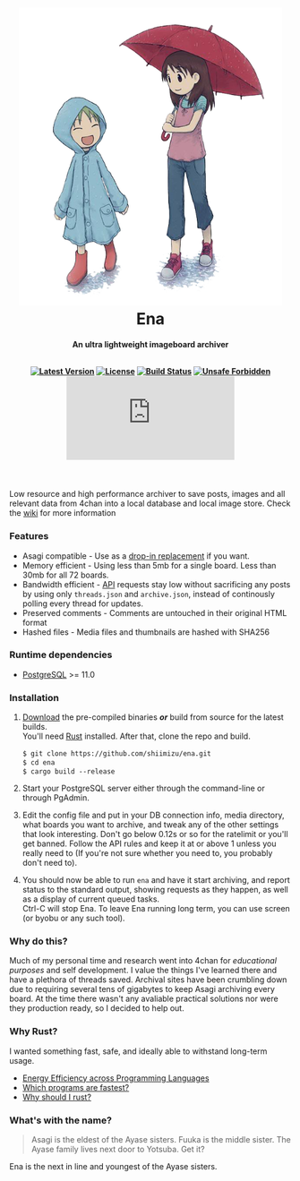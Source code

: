 <h1 align="center"><img src="./img/yotsuba-and-ena.png" alt="Yotsuba&Ena!" width="470" /><br>
Ena</h1><h4 align="center">An ultra lightweight imageboard archiver<br><br>
<div align="center">

[![Latest Version][latest-badge]][latest-link]
[![License][license-badge]][license-url]
[![Build Status][build-badge]][build-url]
[![Unsafe Forbidden][safety-badge]][safety-url]
[![Matrix Chat][chat-badge]][chat-link]

[latest-badge]: https://img.shields.io/github/v/release/shiimizu/ena?color=ca7f85&style=flat-square
[latest-link]: https://github.com/shiimizu/ena/releases/latest
[license-badge]: https://img.shields.io/github/license/shiimizu/ena?color=blue&style=flat-square
[license-url]: LICENSE
[build-badge]: https://img.shields.io/github/workflow/status/shiimizu/ena/Rust?logo=github&style=flat-square
[build-url]: https://github.com/shiimizu/ena/actions?query=workflow%3ARust
[safety-badge]: https://img.shields.io/badge/unsafe-forbidden-green.svg?style=flat-square
[safety-url]: https://github.com/rust-secure-code/safety-dance/
[chat-link]: https://matrix.to/#/#bibanon-chat:matrix.org
[chat-badge]: https://img.shields.io/matrix/bibanon-chat:matrix.org?logo=matrix&style=flat-square

</div>

</h4>

<br>

Low resource and high performance archiver to save posts, images and all relevant data from 4chan into a local database and local image store. Check the [wiki](https://github.com/shiimizu/ena/wiki) for more information

### Features
* Asagi compatible - Use as a [drop-in replacement](https://github.com/shiimizu/ena/wiki/Asagi) if you want.
* Memory efficient - Using less than 5mb for a single board. Less than 30mb for all 72 boards.
* Bandwidth efficient - [API](https://github.com/4chan/4chan-API) requests stay low without sacrificing any posts by using only `threads.json` and `archive.json`, instead of continously polling every thread for updates.
* Preserved comments - Comments are untouched in their original HTML format
* Hashed files - Media files and thumbnails are hashed with SHA256

<!--
# Edge cases covered
* banned posts
* thread/post/file deletions
* massive threads consisting of thousands of posts
  -->

### Runtime dependencies
* [PostgreSQL](https://www.postgresql.org/download/) >= 11.0

### Installation
1. [Download][latest-link] the pre-compiled binaries _**or**_ build from source for the latest builds.  
You'll need [Rust](https://www.rust-lang.org/tools/install) installed. After that, clone the repo and build.
	```console
	$ git clone https://github.com/shiimizu/ena.git
	$ cd ena
	$ cargo build --release
	```

2. Start your PostgreSQL server either through the command-line or through PgAdmin.

3. Edit the config file and put in your DB connection info, media directory, what boards you want to archive, and tweak any of the other settings that look interesting. Don't go below 0.12s or so for the ratelimit or you'll get banned. Follow the API rules and keep it at or above 1 unless you really need to (If you're not sure whether you need to, you probably don't need to).

4. You should now be able to run `ena` and have it start archiving, and report status to the standard output, showing requests as they happen, as well as a display of current queued tasks.<br>Ctrl-C will stop Ena. To leave Ena running long term, you can use screen (or byobu or any such tool).

### Why do this?
Much of my personal time and research went into 4chan for *educational purposes* and self development. I value the things I've learned there and have a plethora of threads saved. Archival sites have been crumbling down due to requiring several tens of gigabytes to keep Asagi archiving every board. At the time there wasn't any avaliable practical solutions nor were they production ready, so I decided to help out.

### Why Rust?
I wanted something fast, safe, and ideally able to withstand long-term usage.
* [Energy Efficiency across Programming Languages](https://sites.google.com/view/energy-efficiency-languages/results)
* [Which programs are fastest?](https://benchmarksgame-team.pages.debian.net/benchmarksgame/which-programs-are-fastest.html)
* [Why should I rust?](https://www.reddit.com/r/rust/comments/ekuiql/why_should_i_rust/)

### What's with the name?
> Asagi is the eldest of the Ayase sisters. Fuuka is the middle sister. The Ayase family lives next door to Yotsuba. Get it?

Ena is the next in line and youngest of the Ayase sisters.

